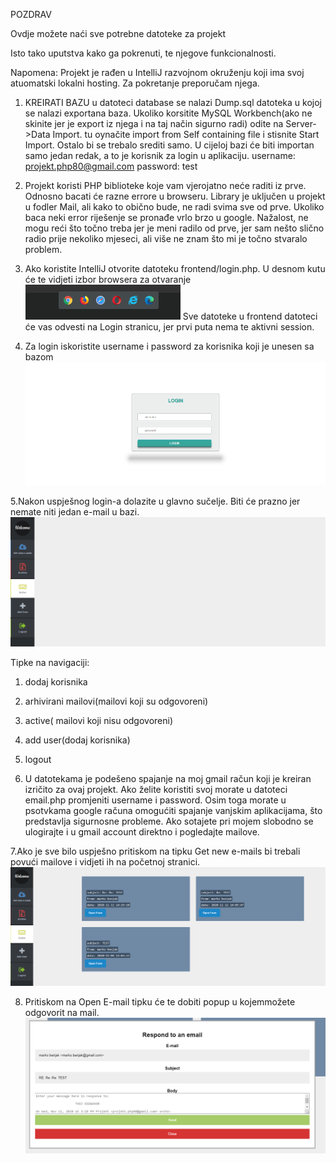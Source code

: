 POZDRAV

Ovdje možete naći sve potrebne datoteke za projekt

Isto tako uputstva kako ga pokrenuti, te njegove funkcionalnosti.

Napomena: Projekt je rađen u IntelliJ razvojnom okruženju koji ima svoj atuomatski lokalni hosting. Za pokretanje preporučam njega.

1. KREIRATI BAZU
u datoteci database se nalazi Dump.sql datoteka u kojoj se nalazi exportana baza. 
Ukoliko korsitite MySQL Workbench(ako ne skinite jer je export iz njega i na taj način sigurno radi) odite na Server->Data Import. tu oynačite import from Self containing file i stisnite Start Import.
Ostalo bi se trebalo srediti samo.
U cijeloj bazi će biti importan samo jedan redak, a to je korisnik za login u aplikaciju. 
  username: projekt.php80@gmail.com
  password: test
  
2. Projekt koristi PHP biblioteke koje vam vjerojatno neće raditi iz prve. Odnosno bacati će razne errore u browseru. Library je uključen u projekt u fodler Mail, 
ali kako to obično bude, ne radi svima sve od prve. Ukoliko baca neki error riješenje se pronađe vrlo brzo u google. Nažalost, ne mogu reći što točno treba jer je meni radilo od prve, jer sam nešto slično radio prije nekoliko mjeseci, ali više ne znam što mi je točno stvaralo problem.
    
3. Ako koristite IntelliJ otvorite datoteku frontend/login.php. U desnom kutu će te vidjeti izbor browsera za otvaranje
![Browsers](/images/browseri.png)
  Sve datoteke u frontend datoteci će vas odvesti na Login stranicu, jer prvi puta nema te aktivni session.

4. Za login iskoristite username i password za korisnika koji je unesen sa bazom
![Login](/images/login.png)

5.Nakon uspješnog login-a dolazite u glavno sučelje. Biti će prazno jer nemate niti jedan e-mail u bazi.
![Sucelje](/images/sucelje.png)

Tipke na navigaciji:
1. dodaj korisnika
2. arhivirani mailovi(mailovi koji su odgovoreni)
3. active( mailovi koji nisu odgovoreni)
4. add user(dodaj korisnika)
5. logout


6. U datotekama je podešeno spajanje na moj gmail račun koji je kreiran izričito za ovaj projekt. Ako želite koristiti svoj morate u datoteci email.php promjeniti username i password. Osim toga morate u psotvkama google računa omogućiti spajanje vanjskim aplikacijama, što predstavlja sigurnosne probleme.
Ako sotajete pri mojem slobodno se ulogirajte i u gmail account direktno i pogledajte mailove.

7.Ako je sve bilo uspješno pritiskom na tipku Get new e-mails bi trebali povući mailove i vidjeti ih na početnoj stranici.
![Mail](/images/mailovi.png)

8. Pritiskom na Open E-mail tipku će te dobiti popup u kojemmožete odgovorit na mail.
![Mail](/images/popup.png)


